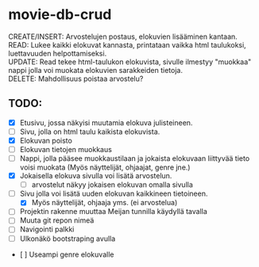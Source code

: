 # movie-db-crud

CREATE/INSERT: Arvostelujen postaus, elokuvien lisääminen kantaan.  
READ: Lukee kaikki elokuvat kannasta, printataan vaikka html taulukoksi, luettavuuden helpottamiseksi.  
UPDATE: Read tekee html-taulukon elokuvista, sivulle ilmestyy "muokkaa" nappi jolla voi muokata elokuvien sarakkeiden tietoja.  
DELETE: Mahdollisuus poistaa arvostelu?  


## TODO:
- [x] Etusivu, jossa näkyisi muutamia elokuva julisteineen.
- [ ] Sivu, jolla on html taulu kaikista elokuvista.
- [x] Elokuvan poisto
- [ ] Elokuvan tietojen muokkaus
-  [ ] Nappi, jolla pääsee muokkaustilaan ja jokaista elokuvaan liittyvää tieto voisi muokata (Myös näyttelijät, ohjaajat, genre jne.)
- [x] Jokaisella elokuva sivulla voi lisätä arvostelun.
  - [ ] arvostelut näkyy jokaisen elokuvan omalla sivulla
- [ ] Sivu jolla voi lisätä uuden elokuvan kaikkineen tietoineen.
  - [x] Myös näyttelijät, ohjaaja yms. (ei arvostelua)
- [ ] Projektin rakenne muuttaa Meijan tunnilla käydyllä tavalla
- [ ] Muuta git repon nimeä
- [ ] Navigointi palkki 
- [ ] Ulkonäkö bootstraping avulla
- [ ] Useampi genre elokuvalle
